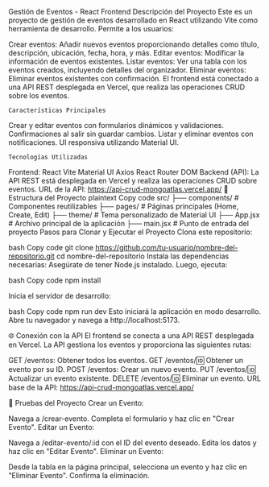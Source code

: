Gestión de Eventos - React Frontend
     Descripción del Proyecto
Este es un proyecto de gestión de eventos desarrollado en React utilizando Vite como herramienta de desarrollo. Permite a los usuarios:

Crear eventos: Añadir nuevos eventos proporcionando detalles como título, descripción, ubicación, fecha, hora, y más.
Editar eventos: Modificar la información de eventos existentes.
Listar eventos: Ver una tabla con los eventos creados, incluyendo detalles del organizador.
Eliminar eventos: Eliminar eventos existentes con confirmación.
El frontend está conectado a una API REST desplegada en Vercel, que realiza las operaciones CRUD sobre los eventos.

    Características Principales
Crear y editar eventos con formularios dinámicos y validaciones.
Confirmaciones al salir sin guardar cambios.
Listar y eliminar eventos con notificaciones.
UI responsiva utilizando Material UI.

    Tecnologías Utilizadas
Frontend:
React
Vite
Material UI
Axios
React Router DOM
Backend (API):
La API REST está desplegada en Vercel y realiza las operaciones CRUD sobre eventos.
URL de la API: https://api-crud-mongoatlas.vercel.app/
📂 Estructura del Proyecto
plaintext
Copy code
src/
├── components/        # Componentes reutilizables
├── pages/             # Páginas principales (Home, Create, Edit)
├── theme/             # Tema personalizado de Material UI
├── App.jsx            # Archivo principal de la aplicación
├── main.jsx           # Punto de entrada del proyecto
 Pasos para Clonar y Ejecutar el Proyecto
Clona este repositorio:

bash
Copy code
git clone https://github.com/tu-usuario/nombre-del-repositorio.git
cd nombre-del-repositorio
Instala las dependencias necesarias: Asegúrate de tener Node.js instalado. Luego, ejecuta:

bash
Copy code
npm install

Inicia el servidor de desarrollo:

bash
Copy code
npm run dev
Esto iniciará la aplicación en modo desarrollo. Abre tu navegador y navega a http://localhost:5173.

🌐 Conexión con la API
El frontend se conecta a una API REST desplegada en Vercel. La API gestiona los eventos y proporciona las siguientes rutas:

GET /eventos: Obtener todos los eventos.
GET /eventos/:id: Obtener un evento por su ID.
POST /eventos: Crear un nuevo evento.
PUT /eventos/:id: Actualizar un evento existente.
DELETE /eventos/:id: Eliminar un evento.
URL base de la API:
https://api-crud-mongoatlas.vercel.app/

🧪 Pruebas del Proyecto
Crear un Evento:

Navega a /crear-evento.
Completa el formulario y haz clic en "Crear Evento".
Editar un Evento:

Navega a /editar-evento/:id con el ID del evento deseado.
Edita los datos y haz clic en "Editar Evento".
Eliminar un Evento:

Desde la tabla en la página principal, selecciona un evento y haz clic en "Eliminar Evento".
Confirma la eliminación.
